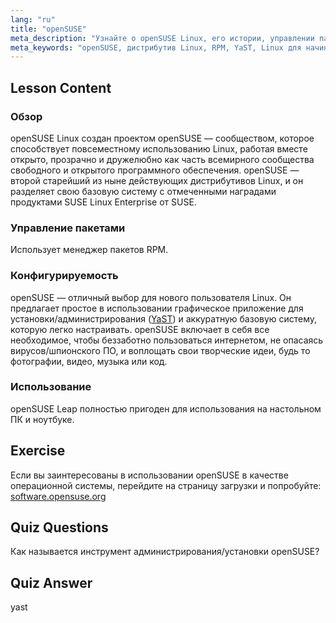 ```yaml
---
lang: "ru"
title: "openSUSE"
meta_description: "Узнайте о openSUSE Linux, его истории, управлении пакетами (RPM) и настраиваемости с помощью YaST. Узнайте, почему openSUSE отлично подходит для начинающих."
meta_keywords: "openSUSE, дистрибутив Linux, RPM, YaST, Linux для начинающих, руководство openSUSE, руководство по Linux"
---
```


## Lesson Content

### Обзор

openSUSE Linux создан проектом openSUSE — сообществом, которое способствует повсеместному использованию Linux, работая вместе открыто, прозрачно и дружелюбно как часть всемирного сообщества свободного и открытого программного обеспечения. openSUSE — второй старейший из ныне действующих дистрибутивов Linux, и он разделяет свою базовую систему с отмеченными наградами продуктами SUSE Linux Enterprise от SUSE.

### Управление пакетами

Использует менеджер пакетов RPM.

### Конфигурируемость

openSUSE — отличный выбор для нового пользователя Linux. Он предлагает простое в использовании графическое приложение для установки/администрирования ([YaST](http://yast.github.io/)) и аккуратную базовую систему, которую легко настраивать. openSUSE включает в себя все необходимое, чтобы беззаботно пользоваться интернетом, не опасаясь вирусов/шпионского ПО, и воплощать свои творческие идеи, будь то фотографии, видео, музыка или код.

### Использование

openSUSE Leap полностью пригоден для использования на настольном ПК и ноутбуке.

## Exercise

Если вы заинтересованы в использовании openSUSE в качестве операционной системы, перейдите на страницу загрузки и попробуйте: [software.opensuse.org](https://software.opensuse.org/)

## Quiz Questions

Как называется инструмент администрирования/установки openSUSE?

## Quiz Answer

yast
